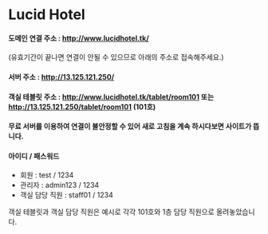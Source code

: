 # Lucid Hotel
#### 도메인 연결 주소 : http://www.lucidhotel.tk/ 
(유효기간이 끝나면 연결이 안될 수 있으므로 아래의 주소로 접속해주세요.)

#### 서버 주소 : http://13.125.121.250/

#### 객실 테블릿 주소 : http://www.lucidhotel.tk/tablet/room101 또는 http://13.125.121.250/tablet/room101 (101호)

#### 무료 서버를 이용하여 연결이 불안정할 수 있어 새로 고침을 계속 하시다보면 사이트가 뜹니다.


#### 아이디 / 패스워드
- 회원 : test / 1234 
- 관리자 : admin123 / 1234
- 객실 담당 직원 : staff01 / 1234

객실 테블릿과 객실 담당 직원은 예시로 각각 101호와 1층 담당 직원으로 올려놓았습니다.
